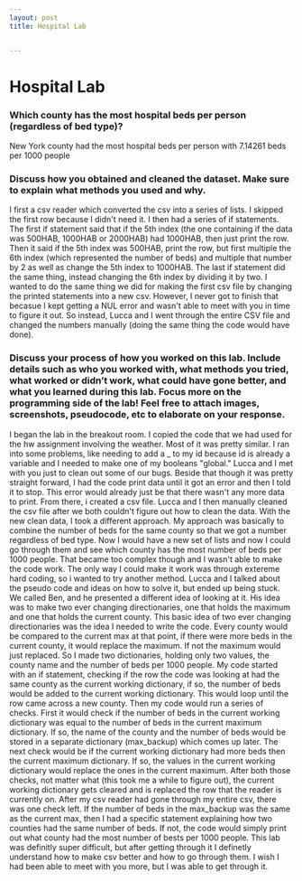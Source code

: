 ```yaml
---
layout: post
title: Hospital Lab


---
```

# Hospital Lab

### Which county has the most hospital beds per person (regardless of bed type)?
New York county had the most hospital beds per person with 7.14261 beds per 1000 people

### Discuss how you obtained and cleaned the dataset. Make sure to explain what methods you used and why.
    
I first a csv reader which converted the csv into a series of lists. I skipped the first row because I didn't need it. I then had a series of if statements. The first if statement said that if the 5th index (the one containing if the data was 500HAB, 1000HAB or 2000HAB) had 1000HAB, then just print the row. Then it said if the 5th index was 500HAB, print the row, but first multiple the 6th index (which represented the number of beds) and multiple that number by 2 as well as change the 5th index to 1000HAB. The last if statement did the same thing, instead changing the 6th index by dividing it by two. I wanted to do the same thing we did for making the first csv file by changing the printed statements into a new csv. However, I never got to finish that becasue I kept getting a NUL error and wasn't able to meet with you in time to figure it out. So instead, Lucca and I went through the entire CSV file and changed the numbers manually (doing the same thing the code would have done).

### Discuss your process of how you worked on this lab. Include details such as who you worked with, what methods you tried, what worked or didn’t work, what could have gone better, and what you learned during this lab. Focus more on the programming side of the lab! Feel free to attach images, screenshots, pseudocode, etc to elaborate on your response.

I began the lab in the breakout room. I copied the code that we had used for the hw assignment involving the weather. Most of it was pretty similar. I ran into some problems, like needing to add a _ to my id because id is already a variable and I needed to make one of my booleans "global." Lucca and I met with you just to clean out some of our bugs. Beside that though it was pretty straight forward, I had the code print data until it got an error and then I told it to stop. This error would already just be that there wasn't any more data to print. From there, i created a csv file. Lucca and I then manually cleaned the csv file after we both couldn't figure out how to clean the data. With the new clean data, I took a different approach. My approach was basically to combine the number of beds for the same county so that we got a number regardless of bed type. Now I would have a new set of lists and now I could go through them and see which county has the most number of beds per 1000 people. That became too complex though and I wasn't able to make the code work. The only way I could make it work was through extereme hard coding, so i wanted to try another method. Lucca and I talked about the pseudo code and ideas on how to solve it, but ended up being stuck. We called Ben, and he presented a different idea of looking at it. His idea was to make two ever changing directionaries, one that holds the maximum and one that holds the current county. This basic idea of two ever changing directionaries was the idea I needed to write the code. Every county would be compared to the current max at that point, if there were more beds in the current county, it would replace the maximum. If not the maximum would just replaced. So I made two dictionaries, holding only two values, the county name and the number of beds per 1000 people. My code started with an if statement, checking if the row the code was looking at had the same county as the current working dictionary, if so, the number of beds would be added to the current working dictionary. This would loop until the row came across a new county. Then my code would run a series of checks. First it would check if the number of beds in the current working dictionary was equal to the number of beds in the current maximum dictionary. If so, the name of the county and the number of beds would be stored in a separate dictionary (max_backup) which comes up later. The next check would be if the current working dictionary had more beds then the current maximum dictionary. If so, the values in the current working dictionary would replace the ones in the current maximum. After both those checks, not matter what (this took me a while to figure out), the current working dictionary gets cleared and is replaced the row that the reader is currently on. After my csv reader had gone through my entire csv, there was one check left. If the number of beds in the max_backup was the same as the current max, then I had a specific statement explaining how two counties had the same number of beds. If not, the code would simply print out what county had the most number of bests per 1000 people. This lab was definitly super difficult, but after getting through it I definetly understand how to make csv better and how to go through them. I wish I had been able to meet with you more, but I was able to get through it. 